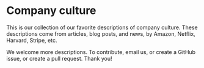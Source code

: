 # Company culture

This is our collection of our favorite descriptions of company culture. These descriptions come from articles, blog posts, and news, by Amazon, Netflix, Harvard, Stripe, etc.

We welcome more descriptions. To contribute, email us, or create a GitHub issue, or create a pull request. Thank you!
